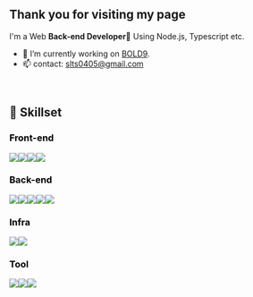 ## Thank you for visiting my page

I'm a Web **Back-end Developer**👨 Using Node.js, Typescript etc.

- 🔭 I’m currently working on [BOLD9](https://github.com/bold-9).
- 📫 contact: slts0405@gmail.com

<br/>

## 🔨 Skillset

<article>
    <h3 style="color:#000000;">Front-end</h3>
    <div style="display:flex; align-items:center;">
        <img src="https://img.shields.io/badge/Javascript-F7DF1E?style=for-the-badge&logo=JavaScript&logoColor=white"> 
        <img src="https://img.shields.io/badge/TypeScript-3178C6?style=for-the-badge&logo=TypeScript&logoColor=white"> 
        <img src="https://img.shields.io/badge/CSS-1572B6?style=for-the-badge&logo=CSS3&logoColor=white"> 
        <img src="https://img.shields.io/badge/HTML-E34F26?style=for-the-badge&logo=HTML5&logoColor=white"> 
    </div>
</article>
<article>
    <h3 style="color:#000000;">Back-end</h3>
    <div style="display:flex; align-items:center;">
        <img src="https://img.shields.io/badge/NodeJS-339933?style=for-the-badge&logo=nodedotjs&logoColor=white"> 
        <img src="https://img.shields.io/badge/MySQL-4479A1?style=for-the-badge&logo=JavaScript&logoColor=white"> 
        <img src="https://img.shields.io/badge/TypeScript-3178C6?style=for-the-badge&logo=TypeScript&logoColor=white"> 
      <img src="https://img.shields.io/badge/express.js-000000?style=for-the-badge&logo=express&logoColor=white"/>
      <img src="https://img.shields.io/badge/nest.js-E0234E?style=for-the-badge&logo=nestjs&logoColor=white"/>
    </div>
</article>
<article>
    <h3 style="color:#000000;">Infra</h3>
    <div style="display:flex; align-items:center;">
        <img src="https://img.shields.io/badge/Google Cloud-4285F4?style=for-the-badge&logo=googlecloud&logoColor=white">
        <img src="https://img.shields.io/badge/aws-232F3E?style=for-the-badge&logo=amazonaws&logoColor=white"/>
    </div>
</article>
<article>
    <h3 style="color:#000000;">Tool</h3>
    <div style="display:flex; align-items:center;">
      <img src="https://img.shields.io/badge/git-F05032?style=for-the-badge&logo=git&logoColor=white"/>
      <img src="https://img.shields.io/badge/github-181717?style=for-the-badge&logo=github&logoColor=white"/>
      <img src="https://img.shields.io/badge/Github Actions-181717?style=for-the-badge&logo=githubactions&logoColor=white"> 
    </div>
</article>

